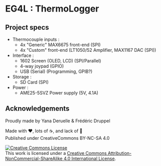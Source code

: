 # EG4L : ThermoLogger

## Project specs

* Thermocouple inputs :
  * 4x "Generic" MAX6675 front-end (SPI)
  * 4x "Custom" front-end (LT1050/52 Amplifier, MAX1167 DAC (SPI))
* Interface :
  * 1602 Screen (OLED, LCD) (SPI/Parallel)
  * 4-way joypad (GPIO)
  * USB (Serial) (Programming, GPIB?)
* Storage :
  * SD Card (SPI)
* Power :
  * AME25-5SVZ Power supply (5V, 4.1A)

## Acknowledgements

Proudly made by Yana Deruelle & Frédéric Druppel

Made with ❤️, lots of ☕️, and lack of 🛌  
Published under CreativeCommons BY-NC-SA 4.0

[![Creative Commons License](https://i.creativecommons.org/l/by-nc-sa/4.0/88x31.png)](http://creativecommons.org/licenses/by-nc-sa/4.0/)  
This work is licensed under a [Creative Commons Attribution-NonCommercial-ShareAlike 4.0 International License](http://creativecommons.org/licenses/by-nc-sa/4.0/).
